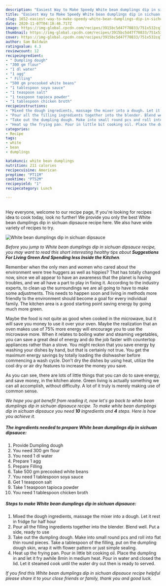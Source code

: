 ```yaml
---
description: "Easiest Way to Make Speedy White bean dumplings dip in sichuan dipsauce"
title: "Easiest Way to Make Speedy White bean dumplings dip in sichuan dipsauce"
slug: 1652-easiest-way-to-make-speedy-white-bean-dumplings-dip-in-sichuan-dipsauce
date: 2020-11-07T04:18:46.717Z
image: https://img-global.cpcdn.com/recipes/3915bc5d47f70833/751x532cq70/white-bean-dumplings-dip-in-sichuan-dipsauce-recipe-main-photo.jpg
thumbnail: https://img-global.cpcdn.com/recipes/3915bc5d47f70833/751x532cq70/white-bean-dumplings-dip-in-sichuan-dipsauce-recipe-main-photo.jpg
cover: https://img-global.cpcdn.com/recipes/3915bc5d47f70833/751x532cq70/white-bean-dumplings-dip-in-sichuan-dipsauce-recipe-main-photo.jpg
author: Sam Baldwin
ratingvalue: 4.3
reviewcount: 12
recipeingredient:
- " Dumpling dough"
- "300 gm flour"
- "1 dl water"
- "1 agg"
- " Filling"
- "500 gm precooked white beans"
- "1 tablespoon soya sauce"
- "1 teaspoon salt"
- "1 teaspoon tapioca powder"
- "1 tablespoon chicken broth"
recipeinstructions:
- "Mixed the dough ingredients, massage the mixer into a dough. Let it rest in fridge for half hour"
- "Pour all the filling ingredients together into the blender. Blend well. Put a side, ready to use"
- "Take out the dumpling dough. Make into small round pcs and roll into flat thin round pieces. Take a tablespoon of the filling, put on the dumpling dough skin, wrap it with flower pattern or just simple sealing."
- "Heat up the frying pan. Pour in little bit cooking oil. Place the dumpling in and let it fry awhile 8min in medium heat. Pour in water and closed the lid. Let it steamed cook until the water dry out then is ready to served."
categories:
- Recipe
tags:
- white
- bean
- dumplings

katakunci: white bean dumplings 
nutrition: 211 calories
recipecuisine: American
preptime: "PT11M"
cooktime: "PT52M"
recipeyield: "1"
recipecategory: Lunch

---
```

<br>
Hey everyone, welcome to our recipe page, If you're looking for recipes idea to cook today, look no further! We provide you only the best White bean dumplings dip in sichuan dipsauce recipe here. We also have wide variety of recipes to try.
<br>


![White bean dumplings dip in sichuan dipsauce](https://img-global.cpcdn.com/recipes/3915bc5d47f70833/751x532cq70/white-bean-dumplings-dip-in-sichuan-dipsauce-recipe-main-photo.jpg)

<i>Before you jump to White bean dumplings dip in sichuan dipsauce recipe, you may want to read this short interesting healthy tips about 
<strong>Suggestions For Living Green And Spending less Inside the Kitchen</strong>.</i>
</br>

Remember when the only men and women who cared about the environment were tree huggers as well as hippies? That has totally changed now, since we all appear to have an awareness that the planet is having troubles, and we all have a part to play in fixing it. According to the industry experts, to clean up the surroundings we are all going to have to make some adjustments. This needs to happen soon and living in methods more friendly to the environment should become a goal for every individual family. The kitchen area is a good starting point saving energy by going much more green.

Maybe the food is not quite as good when cooked in the microwave, but it will save you money to use it over your oven. Maybe the realization that an oven makes use of 75% more energy will encourage you to use the microwave more. When it relates to boiling water and steaming vegetables, you can save a great deal of energy and do the job faster with countertop appliances rather than a stove. You might reckon that you save energy by washing your dishes by hand, but that is certainly not true. You get the maximum energy savings by totally loading the dishwasher before commencing a wash cycle. Don't dry the dishes by using heat, utilize the cool dry or air dry features to increase the money you save.

As you can see, there are lots of little things that you can do to save energy, and save money, in the kitchen alone. Green living is actually something we can all accomplish, without difficulty. A lot of it truly is merely making use of common sense.


<i>We hope you got benefit from reading it, now let's go back to white bean dumplings dip in sichuan dipsauce recipe. To make white bean dumplings dip in sichuan dipsauce you need <strong>10</strong> ingredients and <strong>4</strong> steps. Here is how you achieve it.
</i>

##### The ingredients needed to prepare White bean dumplings dip in sichuan dipsauce:

1. Provide  Dumpling dough
1. You need 300 gm flour
1. You need 1 dl water
1. Prepare 1 agg
1. Prepare  Filling
1. Take 500 gm precooked white beans
1. You need 1 tablespoon soya sauce
1. Get 1 teaspoon salt
1. Take 1 teaspoon tapioca powder
1. You need 1 tablespoon chicken broth


##### Steps to make White bean dumplings dip in sichuan dipsauce:

1. Mixed the dough ingredients, massage the mixer into a dough. Let it rest in fridge for half hour
1. Pour all the filling ingredients together into the blender. Blend well. Put a side, ready to use
1. Take out the dumpling dough. Make into small round pcs and roll into flat thin round pieces. Take a tablespoon of the filling, put on the dumpling dough skin, wrap it with flower pattern or just simple sealing.
1. Heat up the frying pan. Pour in little bit cooking oil. Place the dumpling in and let it fry awhile 8min in medium heat. Pour in water and closed the lid. Let it steamed cook until the water dry out then is ready to served.


<i>If you find this White bean dumplings dip in sichuan dipsauce recipe helpful please share it to your close friends or family, thank you and good luck.</i>
